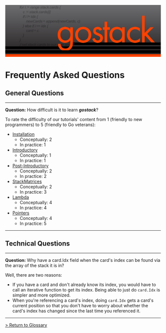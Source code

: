 ![Banner](../images/gostack_Smaller.png)

<h1>Frequently Asked Questions</h1>

<h2>General Questions</h2>

---

 **Question:** How difficult is it to learn ***gostack***?

 To rate the difficulty of our tutorials' content from 1 (friendly to new programmers) to 5 (friendly to Go veterans):
 * [Installation](installation.md)
   * Conceptually: 2
   * In practice: 1
 * [Introductory](introduction.md)
   * Conceptually: 1
   * In practice: 1
 * [Post-Introductory](postIntroduction.md)
   * Conceptually: 2
   * In practice: 2
 * [StackMatrices](matrices.md)
   * Conceptually: 2
   * In practice: 3
 * [Lambda](lambda.md)
   * Conceptually: 4
   * In practice: 4
 * [Pointers](lambda.md)
   * Conceptually: 4
   * In practice: 5

---

<h2>Technical Questions</h2>

---

 **Question:** Why have a card.Idx field when the card's index can be found via the array of the stack it is in?

 Well, there are two reasons:

 * If you have a card and don't already know its index, you would have to call an iterative function to get its index.  Being able to just do `card.Idx` is simpler and more optimized.
 * When you're referencing a card's index, doing `card.Idx` gets a card's current position so that you don't have to worry about whether the card's index has changed since the last time you referenced it.

 ---

 [> Return to Glossary](../README.md)